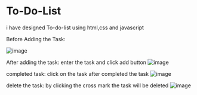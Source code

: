 # To-Do-List
i have designed To-do-list using html,css and javascript


Before Adding the Task:

![image](https://github.com/user-attachments/assets/955d448c-4504-4fd5-8f28-059cf0512987)

After adding the task:
enter the task and click add button
![image](https://github.com/user-attachments/assets/0442a144-291f-4127-9822-92de7750d624)


completed task:
click on the task after completed the task
![image](https://github.com/user-attachments/assets/0c831ceb-0add-498f-87bf-f4904a12d4d1)

delete the task:
by clicking the cross mark the task will be deleted
![image](https://github.com/user-attachments/assets/0103f2c8-30e5-464d-b598-0ecdf2aabb21)




